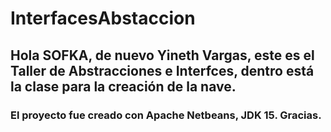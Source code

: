 # InterfacesAbstaccion
## Hola SOFKA, de nuevo Yineth Vargas, este es el Taller de Abstracciones e Interfces, dentro está la clase para la creación de la nave.
### El proyecto fue creado con Apache Netbeans, JDK 15. Gracias.
